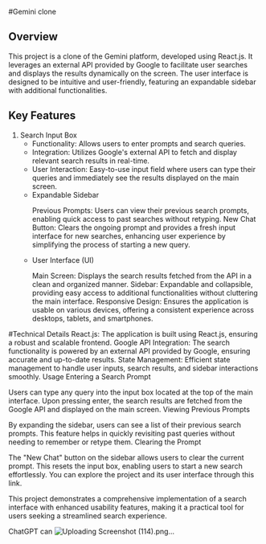 #Gemini clone

<h2>Overview</h2>
This project is a clone of the Gemini platform, developed using React.js. It leverages an external API provided by Google to facilitate user searches and displays the results dynamically on the screen. The user interface is designed to be intuitive and user-friendly, featuring an expandable sidebar with additional functionalities.

<h2>Key Features</h2>

<ol>
<li>Search Input Box
<ul>
<li>Functionality: Allows users to enter prompts and search queries.</li>
<li>Integration: Utilizes Google's external API to fetch and display relevant search results in real-time.</li>
<li>User Interaction: Easy-to-use input field where users can type their queries and immediately see the results displayed on the main screen.</li>
</li>

<li>Expandable Sidebar

Previous Prompts: Users can view their previous search prompts, enabling quick access to past searches without retyping.
New Chat Button: Clears the ongoing prompt and provides a fresh input interface for new searches, enhancing user experience by simplifying the process of starting a new query.

</li>


<li>User Interface (UI)


Main Screen: Displays the search results fetched from the API in a clean and organized manner.
Sidebar: Expandable and collapsible, providing easy access to additional functionalities without cluttering the main interface.
Responsive Design: Ensures the application is usable on various devices, offering a consistent experience across desktops, tablets, and smartphones.
</li>
</ol>
#Technical Details
React.js: The application is built using React.js, ensuring a robust and scalable frontend.
Google API Integration: The search functionality is powered by an external API provided by Google, ensuring accurate and up-to-date results.
State Management: Efficient state management to handle user inputs, search results, and sidebar interactions smoothly.
Usage
Entering a Search Prompt

Users can type any query into the input box located at the top of the main interface.
Upon pressing enter, the search results are fetched from the Google API and displayed on the main screen.
Viewing Previous Prompts

By expanding the sidebar, users can see a list of their previous search prompts.
This feature helps in quickly revisiting past queries without needing to remember or retype them.
Clearing the Prompt

The "New Chat" button on the sidebar allows users to clear the current prompt.
This resets the input box, enabling users to start a new search effortlessly.
You can explore the project and its user interface through this link.

This project demonstrates a comprehensive implementation of a search interface with enhanced usability features, making it a practical tool for users seeking a streamlined search experience.










ChatGPT can 
![Uploading Screenshot (114).png…]()
